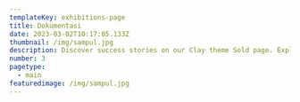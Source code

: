 ```yaml
---
templateKey: exhibitions-page
title: Dokumentasi
date: 2023-03-02T10:17:05.133Z
thumbnail: /img/sampul.jpg
description: Discover success stories on our Clay theme Sold page. Explore our achievements and see how we turn visions into realities.
number: 3
pagetype:
  - main
featuredimage: /img/sampul.jpg
---
```



